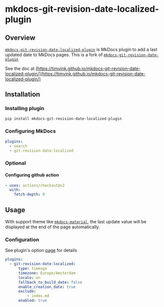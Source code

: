 # mkdocs-git-revision-date-localized-plugin

## Overview
[`mkdocs-git-revision-date-localized-plugin`](https://github.com/timvink/mkdocs-git-revision-date-localized-plugin) is MkDocs plugin to add a last updated date to MkDocs pages. This is a fork of [`mkdocs-git-revision-date-plugin`](https://github.com/zhaoterryy/mkdocs-git-revision-date-plugin)

See the doc at [https://timvink.github.io/mkdocs-git-revision-date-localized-plugin/](https://timvink.github.io/mkdocs-git-revision-date-localized-plugin/)

## Installation

### Installing plugin
``` bash
pip install mkdocs-git-revision-date-localized-plugin
```

### Configuring MkDocs

``` yaml title="mkdocs.yml"
plugins:
  - search
  - git-revision-date-localized
```

### Optional

#### Configuring github action

``` yaml title=".github/workflows/ci.yaml"
- uses: actions/checkout@v2
  with:
    fetch-depth: 0
```

## Usage

With support theme like [`mkdocs-material`](https://github.com/squidfunk/mkdocs-material), the last update value will be displayed at the end of the page automatically.

### Configuration

See plugin's option [page](https://timvink.github.io/mkdocs-git-revision-date-localized-plugin/options/) for details

``` yaml title="mkdocs.yml"
plugins:
  - git-revision-date-localized:
      type: timeago
      timezone: Europe/Amsterdam
      locale: en
      fallback_to_build_date: false
      enable_creation_date: true
      exclude:
          - index.md
      enabled: true
```